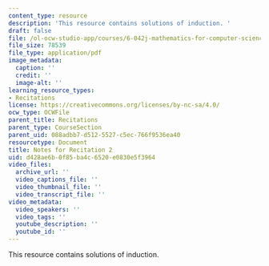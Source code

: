 ```yaml
---
content_type: resource
description: 'This resource contains solutions of induction. '
draft: false
file: /ol-ocw-studio-app/courses/6-042j-mathematics-for-computer-science-fall-2010/d428ae6b0f85ba4c6520e0830e5f3964_MIT6_042JF10_rec02_sol.pdf
file_size: 78539
file_type: application/pdf
image_metadata:
  caption: ''
  credit: ''
  image-alt: ''
learning_resource_types:
- Recitations
license: https://creativecommons.org/licenses/by-nc-sa/4.0/
ocw_type: OCWFile
parent_title: Recitations
parent_type: CourseSection
parent_uid: 088adbb7-d512-5527-c5ec-766f9536ea40
resourcetype: Document
title: Notes for Recitation 2
uid: d428ae6b-0f85-ba4c-6520-e0830e5f3964
video_files:
  archive_url: ''
  video_captions_file: ''
  video_thumbnail_file: ''
  video_transcript_file: ''
video_metadata:
  video_speakers: ''
  video_tags: ''
  youtube_description: ''
  youtube_id: ''
---
```

This resource contains solutions of induction.